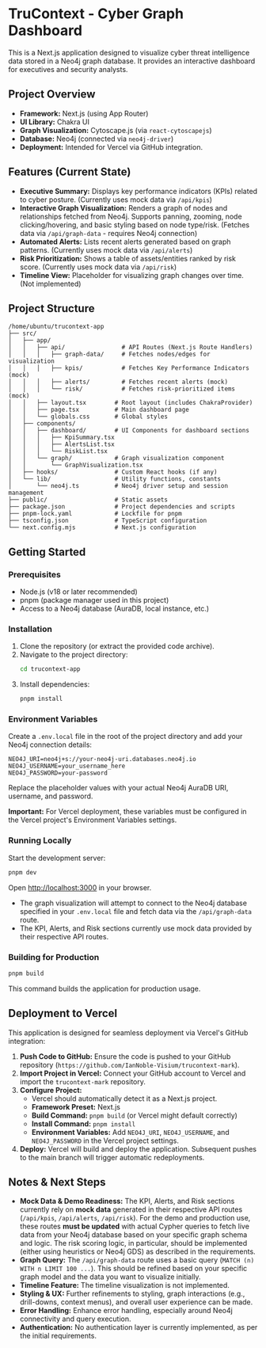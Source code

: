 # TruContext - Cyber Graph Dashboard

This is a Next.js application designed to visualize cyber threat intelligence data stored in a Neo4j graph database. It provides an interactive dashboard for executives and security analysts.

## Project Overview

- **Framework:** Next.js (using App Router)
- **UI Library:** Chakra UI
- **Graph Visualization:** Cytoscape.js (via `react-cytoscapejs`)
- **Database:** Neo4j (connected via `neo4j-driver`)
- **Deployment:** Intended for Vercel via GitHub integration.

## Features (Current State)

- **Executive Summary:** Displays key performance indicators (KPIs) related to cyber posture. (Currently uses mock data via `/api/kpis`)
- **Interactive Graph Visualization:** Renders a graph of nodes and relationships fetched from Neo4j. Supports panning, zooming, node clicking/hovering, and basic styling based on node type/risk. (Fetches data via `/api/graph-data` - requires Neo4j connection)
- **Automated Alerts:** Lists recent alerts generated based on graph patterns. (Currently uses mock data via `/api/alerts`)
- **Risk Prioritization:** Shows a table of assets/entities ranked by risk score. (Currently uses mock data via `/api/risk`)
- **Timeline View:** Placeholder for visualizing graph changes over time. (Not implemented)

## Project Structure

```
/home/ubuntu/trucontext-app
├── src/
│   ├── app/
│   │   ├── api/                # API Routes (Next.js Route Handlers)
│   │   │   ├── graph-data/     # Fetches nodes/edges for visualization
│   │   │   ├── kpis/           # Fetches Key Performance Indicators (mock)
│   │   │   ├── alerts/         # Fetches recent alerts (mock)
│   │   │   └── risk/           # Fetches risk-prioritized items (mock)
│   │   ├── layout.tsx        # Root layout (includes ChakraProvider)
│   │   ├── page.tsx          # Main dashboard page
│   │   └── globals.css       # Global styles
│   ├── components/
│   │   ├── dashboard/        # UI Components for dashboard sections
│   │   │   ├── KpiSummary.tsx
│   │   │   ├── AlertsList.tsx
│   │   │   └── RiskList.tsx
│   │   └── graph/            # Graph visualization component
│   │       └── GraphVisualization.tsx
│   ├── hooks/                # Custom React hooks (if any)
│   └── lib/                  # Utility functions, constants
│       └── neo4j.ts          # Neo4j driver setup and session management
├── public/                   # Static assets
├── package.json              # Project dependencies and scripts
├── pnpm-lock.yaml            # Lockfile for pnpm
├── tsconfig.json             # TypeScript configuration
└── next.config.mjs           # Next.js configuration
```

## Getting Started

### Prerequisites

- Node.js (v18 or later recommended)
- pnpm (package manager used in this project)
- Access to a Neo4j database (AuraDB, local instance, etc.)

### Installation

1.  Clone the repository (or extract the provided code archive).
2.  Navigate to the project directory:
    ```bash
    cd trucontext-app
    ```
3.  Install dependencies:
    ```bash
    pnpm install
    ```

### Environment Variables

Create a `.env.local` file in the root of the project directory and add your Neo4j connection details:

```
NEO4J_URI=neo4j+s://your-neo4j-uri.databases.neo4j.io
NEO4J_USERNAME=your_username_here
NEO4J_PASSWORD=your-password
```

Replace the placeholder values with your actual Neo4j AuraDB URI, username, and password.

**Important:** For Vercel deployment, these variables must be configured in the Vercel project's Environment Variables settings.

### Running Locally

Start the development server:

```bash
pnpm dev
```

Open [http://localhost:3000](http://localhost:3000) in your browser.

- The graph visualization will attempt to connect to the Neo4j database specified in your `.env.local` file and fetch data via the `/api/graph-data` route.
- The KPI, Alerts, and Risk sections currently use mock data provided by their respective API routes.

### Building for Production

```bash
pnpm build
```

This command builds the application for production usage.

## Deployment to Vercel

This application is designed for seamless deployment via Vercel's GitHub integration:

1.  **Push Code to GitHub:** Ensure the code is pushed to your GitHub repository (`https://github.com/IanNoble-Visium/trucontext-mark`).
2.  **Import Project in Vercel:** Connect your GitHub account to Vercel and import the `trucontext-mark` repository.
3.  **Configure Project:**
    *   Vercel should automatically detect it as a Next.js project.
    *   **Framework Preset:** Next.js
    *   **Build Command:** `pnpm build` (or Vercel might default correctly)
    *   **Install Command:** `pnpm install`
    *   **Environment Variables:** Add `NEO4J_URI`, `NEO4J_USERNAME`, and `NEO4J_PASSWORD` in the Vercel project settings.
4.  **Deploy:** Vercel will build and deploy the application. Subsequent pushes to the main branch will trigger automatic redeployments.

## Notes & Next Steps

- **Mock Data & Demo Readiness:** The KPI, Alerts, and Risk sections currently rely on **mock data** generated in their respective API routes (`/api/kpis`, `/api/alerts`, `/api/risk`). For the demo and production use, these routes **must be updated** with actual Cypher queries to fetch live data from your Neo4j database based on your specific graph schema and logic. The risk scoring logic, in particular, should be implemented (either using heuristics or Neo4j GDS) as described in the requirements.
- **Graph Query:** The `/api/graph-data` route uses a basic query (`MATCH (n) WITH n LIMIT 100 ...`). This should be refined based on your specific graph model and the data you want to visualize initially.
- **Timeline Feature:** The timeline visualization is not implemented.
- **Styling & UX:** Further refinements to styling, graph interactions (e.g., drill-downs, context menus), and overall user experience can be made.
- **Error Handling:** Enhance error handling, especially around Neo4j connectivity and query execution.
- **Authentication:** No authentication layer is currently implemented, as per the initial requirements.

